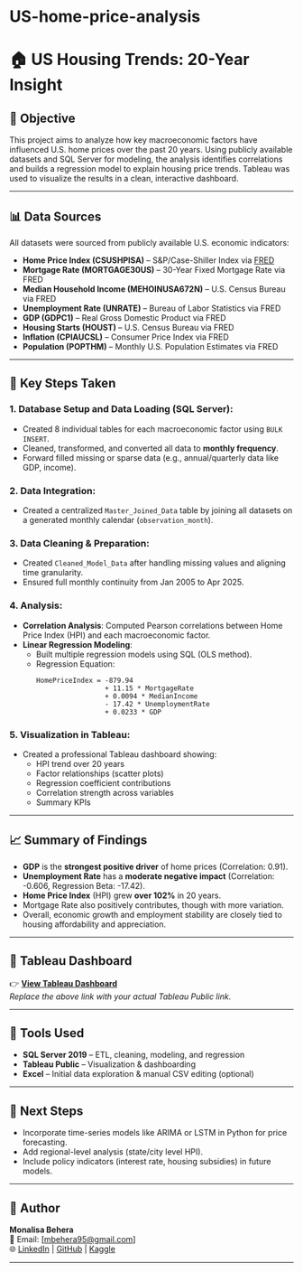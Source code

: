 # US-home-price-analysis
# 🏠 US Housing Trends: 20-Year Insight

## 📌 Objective

This project aims to analyze how key macroeconomic factors have influenced U.S. home prices over the past 20 years. Using publicly available datasets and SQL Server for modeling, the analysis identifies correlations and builds a regression model to explain housing price trends. Tableau was used to visualize the results in a clean, interactive dashboard.

---

## 📊 Data Sources

All datasets were sourced from publicly available U.S. economic indicators:

- **Home Price Index (CSUSHPISA)** – S&P/Case-Shiller Index via [FRED](https://fred.stlouisfed.org)
- **Mortgage Rate (MORTGAGE30US)** – 30-Year Fixed Mortgage Rate via FRED
- **Median Household Income (MEHOINUSA672N)** – U.S. Census Bureau via FRED
- **Unemployment Rate (UNRATE)** – Bureau of Labor Statistics via FRED
- **GDP (GDPC1)** – Real Gross Domestic Product via FRED
- **Housing Starts (HOUST)** – U.S. Census Bureau via FRED
- **Inflation (CPIAUCSL)** – Consumer Price Index via FRED
- **Population (POPTHM)** – Monthly U.S. Population Estimates via FRED

---

## 🔧 Key Steps Taken

### 1. **Database Setup and Data Loading (SQL Server)**:
- Created 8 individual tables for each macroeconomic factor using `BULK INSERT`.
- Cleaned, transformed, and converted all data to **monthly frequency**.
- Forward filled missing or sparse data (e.g., annual/quarterly data like GDP, income).

### 2. **Data Integration**:
- Created a centralized `Master_Joined_Data` table by joining all datasets on a generated monthly calendar (`observation_month`).

### 3. **Data Cleaning & Preparation**:
- Created `Cleaned_Model_Data` after handling missing values and aligning time granularity.
- Ensured full monthly continuity from Jan 2005 to Apr 2025.

### 4. **Analysis**:
- **Correlation Analysis**: Computed Pearson correlations between Home Price Index (HPI) and each macroeconomic factor.
- **Linear Regression Modeling**: 
    - Built multiple regression models using SQL (OLS method).
    - Regression Equation:
      ```
      HomePriceIndex = -879.94 
                       + 11.15 * MortgageRate 
                       + 0.0094 * MedianIncome 
                       - 17.42 * UnemploymentRate 
                       + 0.0233 * GDP
      ```

### 5. **Visualization in Tableau**:
- Created a professional Tableau dashboard showing:
  - HPI trend over 20 years
  - Factor relationships (scatter plots)
  - Regression coefficient contributions
  - Correlation strength across variables
  - Summary KPIs

---

## 📈 Summary of Findings

- **GDP** is the **strongest positive driver** of home prices (Correlation: 0.91).
- **Unemployment Rate** has a **moderate negative impact** (Correlation: -0.606, Regression Beta: -17.42).
- **Home Price Index** (HPI) grew **over 102%** in 20 years.
- Mortgage Rate also positively contributes, though with more variation.
- Overall, economic growth and employment stability are closely tied to housing affordability and appreciation.

---

## 🔗 Tableau Dashboard

👉 **[View Tableau Dashboard](https://public.tableau.com/views/Home_Price_DS_Model/USHousingTrends20-YearInsight?:language=en-US&:sid=&:redirect=auth&:display_count=n&:origin=viz_share_link)**  
*Replace the above link with your actual Tableau Public link.*

---

## 🧠 Tools Used

- **SQL Server 2019** – ETL, cleaning, modeling, and regression
- **Tableau Public** – Visualization & dashboarding
- **Excel** – Initial data exploration & manual CSV editing (optional)

---

## 🏁 Next Steps

- Incorporate time-series models like ARIMA or LSTM in Python for price forecasting.
- Add regional-level analysis (state/city level HPI).
- Include policy indicators (interest rate, housing subsidies) in future models.

---

## 👤 Author

**Monalisa Behera**  
📧 Email: [mbehera95@gmail.com]  
🌐 [LinkedIn](https://www.linkedin.com/in/monalisa-behera-66b802108/) | [GitHub](https://github.com/Monalisa-tech) | [Kaggle](https://www.kaggle.com/monalisahansika)

---

